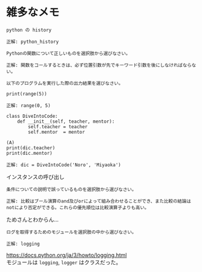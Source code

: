 
# 雑多なメモ


```
python の history
```
```
正解: python_history
```

```
Pythonの関数について正しいものを選択肢から選びなさい。
```
```
正解: 関数をコールするときは、必ず位置引数が先でキーワード引数を後にしなければならない。
```

```
以下のプログラムを実行した際の出力結果を選びなさい。

print(range(5))
```
```
正解: range(0, 5)
```

```
class DiveIntoCode:
    def __init__(self, teacher, mentor):
        self.teacher = teacher
        self.mentor  = mentor

(A)
print(dic.teacher)
print(dic.mentor)
```
```
正解: dic = DiveIntoCode('Noro', 'Miyaoka')
```

インスタンスの呼び出し


```
条件についての説明で誤っているものを選択肢から選びなさい。
```
```
正解: 比較はブール演算のand及びorによって組み合わせることができ、また比較の結論はnotにより否定ができる。これらの優先順位は比較演算子よりも高い。
```
ためさんとわからん...

```
ログを取得するためのモジュールを選択肢の中から選びなさい。
```
```
正解: logging
```
https://docs.python.org/ja/3/howto/logging.html  
モジュールは `logging`, `logger` はクラスだった。  


